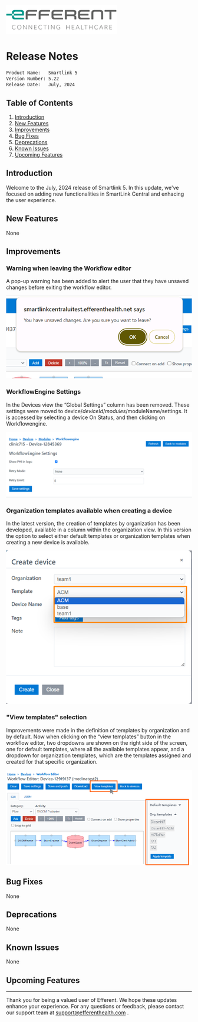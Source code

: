 <img class="logo" width="300" alt="logo" src="../../efferent_logo.png" />

<br/>

# Release Notes

```
Product Name:   Smartlink 5
Version Number: 5.22
Release Date:   July, 2024
```

## Table of Contents

1. [Introduction](#introduction)
2. [New Features](#new-features)
3. [Improvements](#improvements)
4. [Bug Fixes](#bug-fixes)
5. [Deprecations](#deprecations)
6. [Known Issues](#known-issues)
7. [Upcoming Features](#upcoming-features)

## Introduction

Welcome to the July, 2024 release of Smartlink 5. In this update, we've focused on adding new functionalities in SmartLink Central and enhacing the user experience.

## New Features

None

## Improvements

### Warning when leaving the Workflow editor

A pop-up warning has been added to alert the user that they have unsaved changes before exiting the workflow editor.

<img weight= 300 src="i1.png">

### WorkflowEngine Settings

In the Devices view the “Global Settings” column has been removed. These settings were moved to device/$deviceId/modules/$moduleName/settings. It is accessed by selecting a device On Status, and then clicking on Workflowengine.

<img weight= 300 src="i2.png">

### Organization templates available when creating a device

In the latest version, the creation of templates by organization has been developed, available in a column within the organization view. In this version the option to select either default templates or organization templates when creating a new device is available.

<img weight= 300 src="i3.png">

### "View templates" selection

Improvements were made in the definition of templates by organization and by default. Now when clicking on the “view templates” button in the workflow editor, two dropdowns are shown on the right side of the screen, one for default templates, where all the available templates appear, and a dropdown for organization templates, which are the templates assigned and created for that specific organization.

<img weight= 300 src="i4.png">

## Bug Fixes

None

## Deprecations

None

## Known Issues

None

## Upcoming Features


---

Thank you for being a valued user of Efferent. We hope these updates enhance your experience. For any questions or feedback, please contact our support team at support@efferenthealth.com .